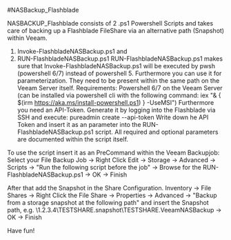 #NASBackup_Flashblade

NASBACKUP_Flashblade consists of 2 .ps1 Powershell Scripts and takes care of backing up a Flashblade FileShare via an alternative path (Snapshot) within Veeam.
1. Invoke-FlashbladeNASBackup.ps1 and
2. RUN-FlashbladeNASBackup.ps1
RUN-FlashbladeNASBackup.ps1 makes sure that Invoke-FlashbladeNASBackup.ps1 will be executed by pwsh (powershell 6/7) instead of powershell 5. Furthermore you can use it for parameterization. They need to be present within the same path on the Veeam Server itself.
Requirements: Powershell 6/7 on the Veeam Server (can be installed via powershell cli with the following command: 
iex "& { $(irm https://aka.ms/install-powershell.ps1) } -UseMSI")
Furthermore you need an API-Token. Generate it by logging into the Flashblade via SSH and execute:
pureadmin create --api-token 
Write down he API Token and insert it as an parameter into the RUN-FlashbladeNASBackup.ps1 script.
All required and optional parameters are documented within the script itself.

To use the script insert it as an PreCommand within the Veeam Backupjob: Select your File Backup Job -> Right Click Edit -> Storage -> Advanced -> Scripts -> "Run the following script before the job" -> Browse for the RUN-FlashbladeNASBackup.ps1 -> OK -> Finish

After that add the Snapshot in the Share Configuration. Inventory -> File Shares -> Right Click the File Share -> Properties -> Advanced -> "Backup from a storage snapshot at the following path" and insert the Snapshot path, e.g. \\1.2.3.4\TESTSHARE\.snapshot\TESTSHARE.VeeamNASBackup -> OK -> Finish

Have fun!